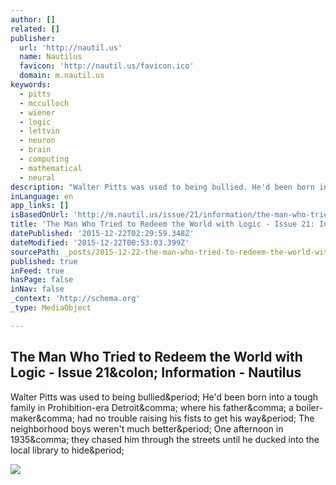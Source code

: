```yaml
---
author: []
related: []
publisher:
  url: 'http://nautil.us'
  name: Nautilus
  favicon: 'http://nautil.us/favicon.ico'
  domain: m.nautil.us
keywords:
  - pitts
  - mcculloch
  - wiener
  - logic
  - lettvin
  - neuron
  - brain
  - computing
  - mathematical
  - neural
description: "Walter Pitts was used to being bullied. He'd been born into a tough family in Prohibition-era Detroit, where his father, a boiler-maker, had no trouble raising his fists to get his way. The neighborhood boys weren't much better. One afternoon in 1935, they chased him through the streets until he ducked into the local library to hide."
inLanguage: en
app_links: []
isBasedOnUrl: 'http://m.nautil.us/issue/21/information/the-man-who-tried-to-redeem-the-world-with-logic'
title: 'The Man Who Tried to Redeem the World with Logic - Issue 21: Information - Nautilus'
datePublished: '2015-12-22T02:29:59.348Z'
dateModified: '2015-12-22T00:53:03.399Z'
sourcePath: _posts/2015-12-22-the-man-who-tried-to-redeem-the-world-with-logic-issue-21.md
published: true
inFeed: true
hasPage: false
inNav: false
_context: 'http://schema.org'
_type: MediaObject

---
```

<article style=""><h1>The Man Who Tried to Redeem the World with Logic - Issue 21&amp;colon; Information - Nautilus</h1><p>Walter Pitts was used to being bullied&amp;period; He'd been born into a tough family in Prohibition-era Detroit&amp;comma; where his father&amp;comma; a boiler-maker&amp;comma; had no trouble raising his fists to get his way&amp;period; The neighborhood boys weren't much better&amp;period; One afternoon in 1935&amp;comma; they chased him through the streets until he ducked into the local library to hide&amp;period;</p><img src="http://static.nautil.us/5265_f127a3f714240273e254d740ed23f001.jpg" /></article>